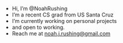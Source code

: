 - Hi, I’m @NoahRushing
- I’m a recent CS grad from US Santa Cruz
- I’m currently working on personal projects
- and open to working.
- Reach me at noah.j.rushing@gmail.com
